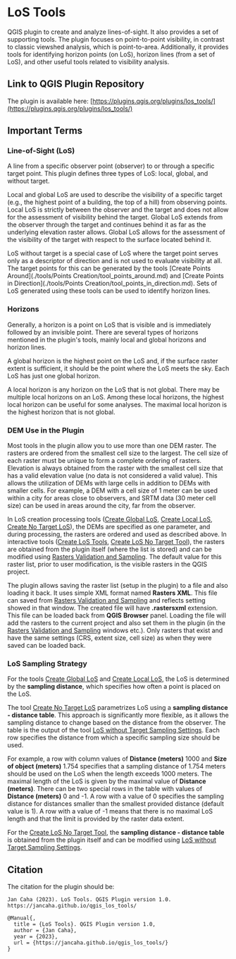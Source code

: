 # LoS Tools

QGIS plugin to create and analyze lines-of-sight. It also provides a set of supporting tools. The plugin focuses on point-to-point visibility, in contrast to classic viewshed analysis, which is point-to-area. Additionally, it provides tools for identifying horizon points (on LoS), horizon lines (from a set of LoS), and other useful tools related to visibility analysis.


## Link to QGIS Plugin Repository

The plugin is available here: [https://plugins.qgis.org/plugins/los_tools/](https://plugins.qgis.org/plugins/los_tools/)

## Important Terms

### Line-of-Sight (LoS)

A line from a specific observer point (observer) to or through a specific target point. This plugin defines three types of LoS: local, global, and without target.

Local and global LoS are used to describe the visibility of a specific target (e.g., the highest point of a building, the top of a hill) from observing points. Local LoS is strictly between the observer and the target and does not allow for the assessment of visibility behind the target. Global LoS extends from the observer through the target and continues behind it as far as the underlying elevation raster allows. Global LoS allows for the assessment of the visibility of the target with respect to the surface located behind it.

LoS without target is a special case of LoS where the target point serves only as a descriptor of direction and is not used to evaluate visibility at all. The target points for this can be generated by the tools [Create Points Around](./tools/Points Creation/tool_points_around.md) and [Create Points in Direction](./tools/Points Creation/tool_points_in_direction.md). Sets of LoS generated using these tools can be used to identify horizon lines.

### Horizons

Generally, a horizon is a point on LoS that is visible and is immediately followed by an invisible point. There are several types of horizons mentioned in the plugin's tools, mainly local and global horizons and horizon lines.

A global horizon is the highest point on the LoS and, if the surface raster extent is sufficient, it should be the point where the LoS meets the sky. Each LoS has just one global horizon.

A local horizon is any horizon on the LoS that is not global. There may be multiple local horizons on an LoS. Among these local horizons, the highest local horizon can be useful for some analyses. The maximal local horizon is the highest horizon that is not global.

### DEM Use in the Plugin

Most tools in the plugin allow you to use more than one DEM raster. The rasters are ordered from the smallest cell size to the largest. The cell size of each raster must be unique to form a complete ordering of rasters. Elevation is always obtained from the raster with the smallest cell size that has a valid elevation value (no data is not considered a valid value). This allows the utilization of DEMs with large cells in addition to DEMs with smaller cells. For example, a DEM with a cell size of 1 meter can be used within a city for areas close to observers, and SRTM data (30 meter cell size) can be used in areas around the city, far from the observer.

In LoS creation processing tools ([Create Global LoS](./tools/LoS%20Creation/tool_create_global_los.md), [Create Local LoS](./tools/LoS%20Creation/tool_create_local_los.md), [Create No Target LoS](./tools/LoS%20Creation/tool_create_notarget_los.md)), the DEMs are specified as one parameter, and during processing, the rasters are ordered and used as described above. In interactive tools ([Create LoS Tools](./interactive%20tools/tool_create_los.md), [Create LoS No Target Tool](./interactive%20tools/tool_los_without_target.md)), the rasters are obtained from the plugin itself (where the list is stored) and can be modified using [Rasters Validation and Sampling](./interactive%20tools/dialog_raster_validations.md). The default value for this raster list, prior to user modification, is the visible rasters in the QGIS project.

The plugin allows saving the raster list (setup in the plugin) to a file and also loading it back. It uses simple XML format named **Rasters XML**. This file can saved from [Rasters Validation and Sampling](./interactive%20tools/dialog_raster_validations.md) and reflects setting showed in that window. The created file will have **.rastersxml** extension. This file can be loaded back from **QGIS** **Browser** panel. Loading the file will add the rasters to the current project and also set them in the plugin (in the [Rasters Validation and Sampling](./interactive%20tools/dialog_raster_validations.md) windows etc.). Only rasters that exist and have the same settings (CRS, extent size, cell size) as when they were saved can be loaded back.

### LoS Sampling Strategy

For the tools [Create Global LoS](./tools/LoS%20Creation/tool_create_global_los.md) and [Create Local LoS](./tools/LoS%20Creation/tool_create_local_los.md), the LoS is determined by the **sampling distance**, which specifies how often a point is placed on the LoS.

The tool [Create No Target LoS](./tools/LoS%20Creation/tool_create_notarget_los.md) parametrizes LoS using a **sampling distance - distance table**. This approach is significantly more flexible, as it allows the sampling distance to change based on the distance from the observer. The table is the output of the tool [LoS without Target Sampling Settings](./interactive%20tools/dialog_los_without_target_sampling_settings.md). Each row specifies the distance from which a specific sampling size should be used.

For example, a row with column values of __Distance (meters)__ 1000 and __Size of object (meters)__ 1.754 specifies that a sampling distance of 1.754 meters should be used on the LoS when the length exceeds 1000 meters. The maximal length of the LoS is given by the maximal value of __Distance (meters)__. There can be two special rows in the table with values of __Distance (meters)__ 0 and -1. A row with a value of 0 specifies the sampling distance for distances smaller than the smallest provided distance (default value is 1). A row with a value of -1 means that there is no maximal LoS length and that the limit is provided by the raster data extent.

For the [Create LoS No Target Tool](./interactive%20tools/tool_los_without_target.md), the **sampling distance - distance table** is obtained from the plugin itself and can be modified using [LoS without Target Sampling Settings](./interactive%20tools/dialog_los_without_target_sampling_settings.md).

## Citation

The citation for the plugin should be:

```
Jan Caha (2023). LoS Tools. QGIS Plugin version 1.0. https://jancaha.github.io/qgis_los_tools/
```

```
@Manual{,
  title = {LoS Tools}. QGIS Plugin version 1.0,
  author = {Jan Caha},
  year = {2023},
  url = {https://jancaha.github.io/qgis_los_tools/}
}
```
